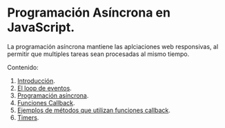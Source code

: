 # Programación Asíncrona en JavaScript.

La programación asíncrona mantiene las aplciaciones web responsivas, al permitir que multiples tareas sean procesadas al mismo tiempo.

Contenido:

1. [Introducción](notes/001.md).
2. [El loop de eventos](notes/002.md).
3. [Programación asíncrona](notes/003.md).
4. [Funciones Callback](notes/004.md).
5. [Ejemplos de métodos que utilizan funciones callback](notes/005.md).
6. [Timers](notes/006.md).

